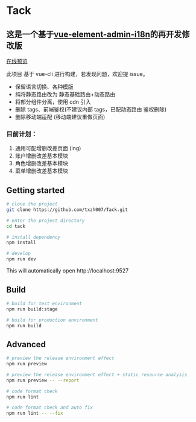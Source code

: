 # Tack

## 这是一个基于[vue-element-admin-i18n](https://github.com/PanJiaChen/vue-element-admin/tree/i18n)的再开发修改版

[在线预览](http://tack.tanxin.link)

此项目 基于 vue-cli 进行构建，若发现问题，欢迎提 issue。

- 保留语言切换、各种模版
- 纯将静态路由改为 静态基础路由+动态路由
- 将部分组件分离，使用 cdn 引入
- 删除 tags、前端鉴权(不建议内部 tags，已配动态路由 鉴权删除)
- 删除移动端适配 (移动端建议重做页面)

### 目前计划：

1. 通用可配增删改差页面 (ing)
2. 账户增删改差基本模块
3. 角色增删改差基本模块
4. 菜单增删改差基本模块

## Getting started

```bash
# clone the project
git clone https://github.com/txzh007/Tack.git

# enter the project directory
cd tack

# install dependency
npm install

# develop
npm run dev
```

This will automatically open http://localhost:9527

## Build

```bash
# build for test environment
npm run build:stage

# build for production environment
npm run build

```

## Advanced

```bash
# preview the release environment effect
npm run preview

# preview the release environment effect + static resource analysis
npm run preview -- --report

# code format check
npm run lint

# code format check and auto fix
npm run lint -- --fix
```

